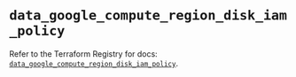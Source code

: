 # `data_google_compute_region_disk_iam_policy`

Refer to the Terraform Registry for docs: [`data_google_compute_region_disk_iam_policy`](https://registry.terraform.io/providers/hashicorp/google-beta/6.7.0/docs/data-sources/google_compute_region_disk_iam_policy).
